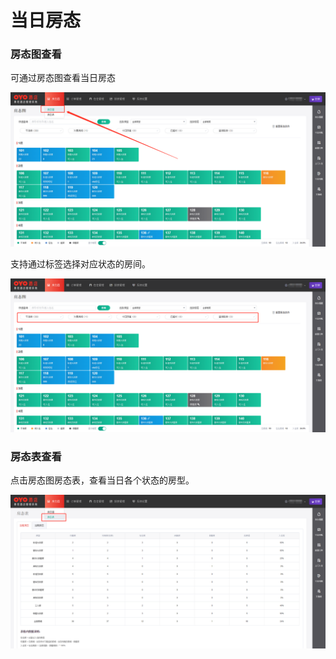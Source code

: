 # 当日房态

### 房态图查看

可通过房态图查看当日房态

![&#x70B9;&#x51FB;&#x623F;&#x6001;&#x56FE;&#x8FDB;&#x5165;&#x5F53;&#x65E5;&#x623F;&#x6001;&#x67E5;&#x770B;](../../.gitbook/assets/image%20%2848%29.png)

  
支持通过标签选择对应状态的房间。

![&#x901A;&#x8FC7;&#x6807;&#x7B7E;&#x680F;&#x7B5B;&#x9009;&#x5BF9;&#x5E94;&#x72B6;&#x6001;&#x623F;&#x95F4;](../../.gitbook/assets/image%20%2877%29.png)

### 房态表查看

点击房态图房态表，查看当日各个状态的房型。

![&#x70B9;&#x51FB;&#x623F;&#x6001;&#x8868;&#x67E5;&#x770B;&#x623F;&#x578B;](../../.gitbook/assets/image%20%2885%29.png)

